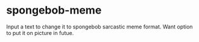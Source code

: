 # spongebob-meme
Input a text to change it to spongebob sarcastic meme format. Want option to put it on picture in futue.
